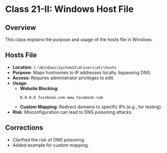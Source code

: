 # Class 21-II: Windows Host File

## Overview
This class explains the purpose and usage of the hosts file in Windows.

## Hosts File
- **Location**: `C:\Windows\System32\drivers\etc\hosts`
- **Purpose**: Maps hostnames to IP addresses locally, bypassing DNS.
- **Access**: Requires administrator privileges to edit.
- **Usage**:
  - **Website Blocking**:
    ```text
    0.0.0.0 facebook.com www.facebook.com
    ```
  - **Custom Mapping**: Redirect domains to specific IPs (e.g., for testing).
- **Risk**: Misconfiguration can lead to DNS poisoning attacks.

## Corrections
- Clarified the risk of DNS poisoning.
- Added example for custom mapping.